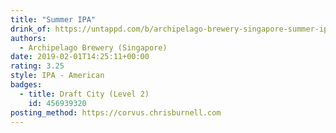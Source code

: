 ```yaml
---
title: "Summer IPA"
drink_of: https://untappd.com/b/archipelago-brewery-singapore-summer-ipa/6575
authors:
  - Archipelago Brewery (Singapore)
date: 2019-02-01T14:25:11+00:00
rating: 3.25
style: IPA - American
badges:
  - title: Draft City (Level 2)
    id: 456939320
posting_method: https://corvus.chrisburnell.com
---
```


